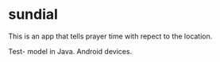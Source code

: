 # sundial

This is an app that tells prayer time with repect to the location.

Test- model in Java. Android devices.
